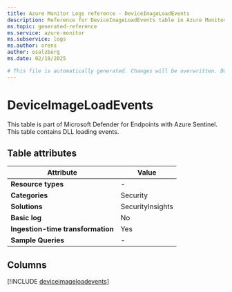 ```yaml
---
title: Azure Monitor Logs reference - DeviceImageLoadEvents
description: Reference for DeviceImageLoadEvents table in Azure Monitor Logs.
ms.topic: generated-reference
ms.service: azure-monitor
ms.subservice: logs
ms.author: orens
author: osalzberg
ms.date: 02/18/2025

# This file is automatically generated. Changes will be overwritten. Do not change this file directly.
---
```


# DeviceImageLoadEvents

This table is part of Microsoft Defender for Endpoints with Azure Sentinel. This table contains DLL loading events.


## Table attributes

|Attribute|Value|
|---|---|
|**Resource types**|-|
|**Categories**|Security|
|**Solutions**| SecurityInsights|
|**Basic log**|No|
|**Ingestion-time transformation**|Yes|
|**Sample Queries**|-|



## Columns
  
[!INCLUDE [deviceimageloadevents](~/reusable-content/ce-skilling/azure/includes/azure-monitor/reference/tables/deviceimageloadevents-include.md)]
